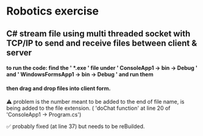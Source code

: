 # Robotics exercise
## C# stream file using multi threaded socket with TCP/IP to send and receive files between client & server
#### to run the code: find  the ' *.exe ' file under ' ConsoleApp1 -> bin -> Debug ' and ' WindowsFormsApp1 -> bin -> Debug ' and run them
#### then drag and drop files into client form.



⚠ problem is the number meant to be added to the end of file name, is being added to the file extension. ( 'doChat function' at line 20 of 'ConsoleApp1 -> Program.cs')

✅ probably fixed (at line 37) but needs to be reBuilded. 

